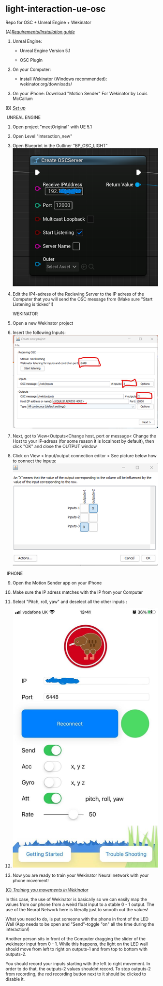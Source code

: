 # light-interaction-ue-osc
Repo for OSC + Unreal Engine + Wekinator

(A)<u>*Requirements/Installation guide*</u>

1. Unreal Engine:

   - Unreal Engine Version 5.1

   - OSC Plugin

2. On your Computer:
   - install Wekinator (Windows recommended): wekinator.org/downloads/
3. On your iPhone: Download "Motion Sender" For Wekinator by Louis McCallum



(B) *<u>Set up</u>*

​		UNREAL ENGINE

1. Open project "meetOriginal" with UE 5.1

2. Open Level "Interaction_new"

3. Open Blueprint in the Outliner "BP_OSC_LIGHT"
   ![alt text](https://github.com/jaau2422/light-interaction-ue-osc/blob/main/images/Tutorial_Setup_Blueprint_OSC.png?raw=true)

5. Edit the IP4-adress of the Recieving Server to the IP adress of the Computer that you will send the OSC message from (Make sure "Start Listening is ticked"!)

   

   WEKINATOR

6. Open a new Wekinator project

7. Insert the following Inputs:
   ![WekinatorSetup](https://github.com/jaau2422/light-interaction-ue-osc/blob/main/images/Tutorial_Setup_Wekinator_NewProject.png?raw=true)

9. Next, got to View<Outputs<Change host, port or message< Change the Host to your IP-adress (for some reason it is localhost by default), then click "OK" and close the OUTPUT window

10. Click on View < Input/output connection editor < See picture below how to connect the inputs:
     ![WekinatorSetup](https://github.com/jaau2422/light-interaction-ue-osc/blob/main/images/Tutorial_Setup_ConnectionEditor.png?raw=true)

   

​		IPHONE

9. Open the Motion Sender app on your iPhone 
10. Make sure the IP adress matches with the IP from your Computer 
11. Select "Pitch, roll, yaw" and deselect all the other inputs :





9. ![WekinatorSetup](https://github.com/jaau2422/light-interaction-ue-osc/blob/main/images/Tutorial_Setup_iPhoneSettings.jpg?raw=true)

12. Now you are ready to train your Wekinator Neural network with your phone movement!

<u>(C) *Training you movements in Wekinator*</u>

In this case, the use of Wekinator is basically so we can easily map the values from our phone from a weird float input to a stable 0 - 1 output. The use of the Neural Network here is literally just to smooth out the values! 

What you need to do, is put someone with the phone in front of the LED Wall (App needs to be open and "Send"-toggle "on" all the time during the interaction!) 

Another person sits in front of the Computer dragging the slider of the wekinator input from 0 - 1. While this happens, the light on the LED wall should move from left to right on outputs-1 and from top to bottom with outputs-2.

You should record your inputs starting with the left to right movement. In order to do that, the outputs-2 values shouldnt record. To stop outputs-2 from recording, the red recording button next to it should be clicked to disable it.



